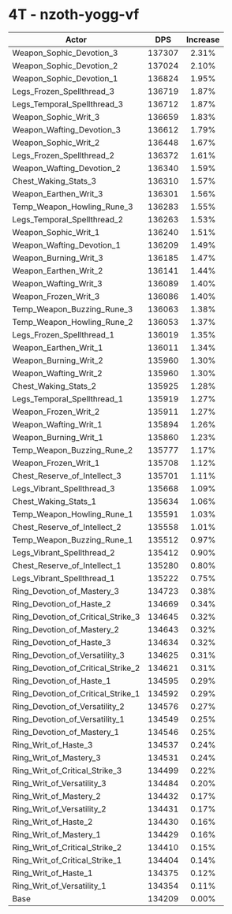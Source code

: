 # 4T - nzoth-yogg-vf
| Actor | DPS | Increase |
|---|:---:|:---:|
|Weapon_Sophic_Devotion_3|137307|2.31%|
|Weapon_Sophic_Devotion_2|137024|2.10%|
|Weapon_Sophic_Devotion_1|136824|1.95%|
|Legs_Frozen_Spellthread_3|136719|1.87%|
|Legs_Temporal_Spellthread_3|136712|1.87%|
|Weapon_Sophic_Writ_3|136659|1.83%|
|Weapon_Wafting_Devotion_3|136612|1.79%|
|Weapon_Sophic_Writ_2|136448|1.67%|
|Legs_Frozen_Spellthread_2|136372|1.61%|
|Weapon_Wafting_Devotion_2|136340|1.59%|
|Chest_Waking_Stats_3|136310|1.57%|
|Weapon_Earthen_Writ_3|136301|1.56%|
|Temp_Weapon_Howling_Rune_3|136283|1.55%|
|Legs_Temporal_Spellthread_2|136263|1.53%|
|Weapon_Sophic_Writ_1|136240|1.51%|
|Weapon_Wafting_Devotion_1|136209|1.49%|
|Weapon_Burning_Writ_3|136185|1.47%|
|Weapon_Earthen_Writ_2|136141|1.44%|
|Weapon_Wafting_Writ_3|136089|1.40%|
|Weapon_Frozen_Writ_3|136086|1.40%|
|Temp_Weapon_Buzzing_Rune_3|136063|1.38%|
|Temp_Weapon_Howling_Rune_2|136053|1.37%|
|Legs_Frozen_Spellthread_1|136019|1.35%|
|Weapon_Earthen_Writ_1|136011|1.34%|
|Weapon_Burning_Writ_2|135960|1.30%|
|Weapon_Wafting_Writ_2|135960|1.30%|
|Chest_Waking_Stats_2|135925|1.28%|
|Legs_Temporal_Spellthread_1|135919|1.27%|
|Weapon_Frozen_Writ_2|135911|1.27%|
|Weapon_Wafting_Writ_1|135894|1.26%|
|Weapon_Burning_Writ_1|135860|1.23%|
|Temp_Weapon_Buzzing_Rune_2|135777|1.17%|
|Weapon_Frozen_Writ_1|135708|1.12%|
|Chest_Reserve_of_Intellect_3|135701|1.11%|
|Legs_Vibrant_Spellthread_3|135668|1.09%|
|Chest_Waking_Stats_1|135634|1.06%|
|Temp_Weapon_Howling_Rune_1|135591|1.03%|
|Chest_Reserve_of_Intellect_2|135558|1.01%|
|Temp_Weapon_Buzzing_Rune_1|135512|0.97%|
|Legs_Vibrant_Spellthread_2|135412|0.90%|
|Chest_Reserve_of_Intellect_1|135280|0.80%|
|Legs_Vibrant_Spellthread_1|135222|0.75%|
|Ring_Devotion_of_Mastery_3|134723|0.38%|
|Ring_Devotion_of_Haste_2|134669|0.34%|
|Ring_Devotion_of_Critical_Strike_3|134645|0.32%|
|Ring_Devotion_of_Mastery_2|134643|0.32%|
|Ring_Devotion_of_Haste_3|134634|0.32%|
|Ring_Devotion_of_Versatility_3|134625|0.31%|
|Ring_Devotion_of_Critical_Strike_2|134621|0.31%|
|Ring_Devotion_of_Haste_1|134595|0.29%|
|Ring_Devotion_of_Critical_Strike_1|134592|0.29%|
|Ring_Devotion_of_Versatility_2|134576|0.27%|
|Ring_Devotion_of_Versatility_1|134549|0.25%|
|Ring_Devotion_of_Mastery_1|134546|0.25%|
|Ring_Writ_of_Haste_3|134537|0.24%|
|Ring_Writ_of_Mastery_3|134531|0.24%|
|Ring_Writ_of_Critical_Strike_3|134499|0.22%|
|Ring_Writ_of_Versatility_3|134484|0.20%|
|Ring_Writ_of_Mastery_2|134432|0.17%|
|Ring_Writ_of_Versatility_2|134431|0.17%|
|Ring_Writ_of_Haste_2|134430|0.16%|
|Ring_Writ_of_Mastery_1|134429|0.16%|
|Ring_Writ_of_Critical_Strike_2|134410|0.15%|
|Ring_Writ_of_Critical_Strike_1|134404|0.14%|
|Ring_Writ_of_Haste_1|134375|0.12%|
|Ring_Writ_of_Versatility_1|134354|0.11%|
|Base|134209|0.00%|
